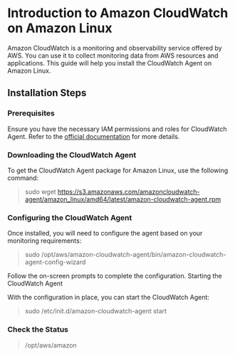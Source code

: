 # Introduction to Amazon CloudWatch on Amazon Linux

Amazon CloudWatch is a monitoring and observability service offered by AWS. You can use it to collect monitoring data from AWS resources and applications. This guide will help you install the CloudWatch Agent on Amazon Linux.

## Installation Steps

### Prerequisites

Ensure you have the necessary IAM permissions and roles for CloudWatch Agent. Refer to the [official documentation](https://docs.aws.amazon.com/AmazonCloudWatch/latest/monitoring/permissions-reference-cwagent.html) for more details.

### Downloading the CloudWatch Agent

To get the CloudWatch Agent package for Amazon Linux, use the following command:

> sudo wget https://s3.amazonaws.com/amazoncloudwatch-agent/amazon_linux/amd64/latest/amazon-cloudwatch-agent.rpm

### Configuring the CloudWatch Agent

Once installed, you will need to configure the agent based on your monitoring requirements:

> sudo /opt/aws/amazon-cloudwatch-agent/bin/amazon-cloudwatch-agent-config-wizard

Follow the on-screen prompts to complete the configuration.
Starting the CloudWatch Agent

With the configuration in place, you can start the CloudWatch Agent:

> sudo /etc/init.d/amazon-cloudwatch-agent start

### Check the Status

> /opt/aws/amazon